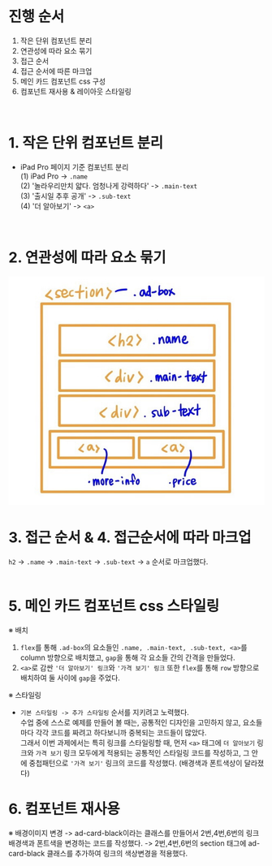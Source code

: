 # 진행 순서
1. 작은 단위 컴포넌트 분리
2. 연관성에 따라 요소 묶기
3. 접근 순서
4. 접근 순서에 따른 마크업
5. 메인 카드 컴포넌트 css 구성
6. 컴포넌트 재사용 & 레이아웃 스타일링  
<br>

# 1. 작은 단위 컴포넌트 분리
* iPad Pro 페이지 기준 컴포넌트 분리<br>
(1) iPad Pro -> ```.name```     
(2) '놀라우리만치 얇다. 엄청나게 강력하다' -> ```.main-text```  
(3) '출시일 추후 공개' -> ```.sub-text```  
(4) '더 알아보기' -> ```<a>```  
<br>

# 2. 연관성에 따라 요소 묶기
![애플 컴포넌트 마크업](apple-markup_small.jpg)

# 3. 접근 순서 & 4. 접근순서에 따라 마크업
```h2``` -> ```.name``` -> ```.main-text``` -> ```.sub-text``` -> ```a``` 순서로 마크업했다.  
<br>  

# 5. 메인 카드 컴포넌트 css 스타일링
※ 배치
1. ```flex```를 통해 ```.ad-box```의 요소들인 ```.name, .main-text, .sub-text, <a>```를 column 방향으로 배치했고, ```gap```을 통해 각 요소들 간의 간격을 만들었다. 
2. ```<a>```로 감싼 ```'더 알아보기' 링크```와 ```'가격 보기' 링크``` 또한 ```flex```를 통해 ```row``` 방향으로 배치하여 둘 사이에 ```gap```을 주었다.

※ 스타일링  
-  ```기본 스타일링 -> 추가 스타일링``` 순서를 지키려고 노력했다.  
수업 중에 스스로 예제를 만들어 볼 때는, 공통적인 디자인을 고민하지 않고, 요소들마다 각각 코드를 짜려고 하다보니까 중복되는 코드들이 많았다.  
그래서 이번 과제에서는 특히 링크를 스타일링할 때, 먼저 ```<a>``` 태그에 ```더 알아보기``` 링크와 ```가격 보기``` 링크 모두에게 적용되는 공통적인 스타일링 코드를 작성하고, 그 안에 중첩패턴으로 ```'가격 보기'``` 링크의 코드를 작성했다. (배경색과 폰트색상이 달라졌다)

# 6. 컴포넌트 재사용
※ 배경이미지 변경 -> ad-card-black이라는 클래스를 만들어서 2번,4번,6번의 링크 배경색과 폰트색을 변경하는 코드를 작성했다. -> 2번,4번,6번의 section 태그에 ad-card-black 클래스를 추가하여 링크의 색상변경을 적용했다. 



